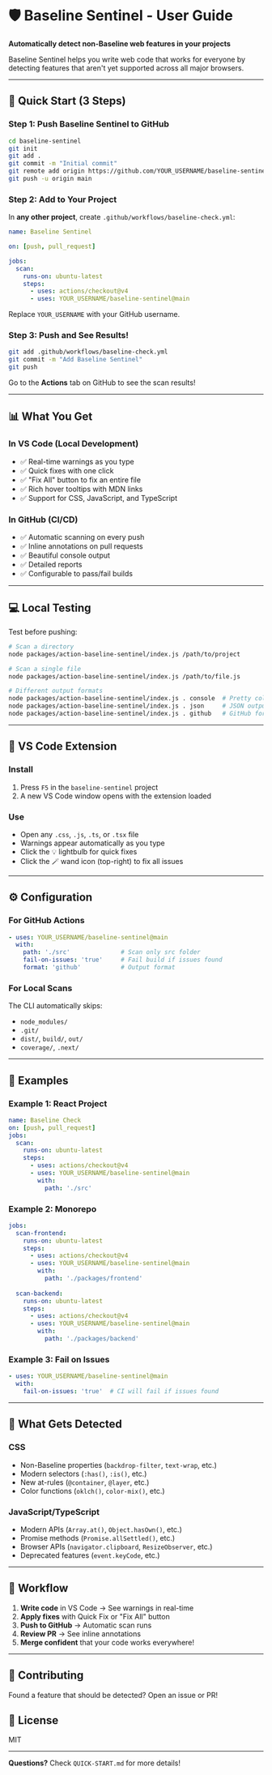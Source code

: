 # 🛡️ Baseline Sentinel - User Guide

**Automatically detect non-Baseline web features in your projects**

Baseline Sentinel helps you write web code that works for everyone by detecting features that aren't yet supported across all major browsers.

---

## 🚀 Quick Start (3 Steps)

### Step 1: Push Baseline Sentinel to GitHub

```bash
cd baseline-sentinel
git init
git add .
git commit -m "Initial commit"
git remote add origin https://github.com/YOUR_USERNAME/baseline-sentinel.git
git push -u origin main
```

### Step 2: Add to Your Project

In **any other project**, create `.github/workflows/baseline-check.yml`:

```yaml
name: Baseline Sentinel

on: [push, pull_request]

jobs:
  scan:
    runs-on: ubuntu-latest
    steps:
      - uses: actions/checkout@v4
      - uses: YOUR_USERNAME/baseline-sentinel@main
```

Replace `YOUR_USERNAME` with your GitHub username.

### Step 3: Push and See Results!

```bash
git add .github/workflows/baseline-check.yml
git commit -m "Add Baseline Sentinel"
git push
```

Go to the **Actions** tab on GitHub to see the scan results!

---

## 📊 What You Get

### In VS Code (Local Development)
- ✅ Real-time warnings as you type
- ✅ Quick fixes with one click
- ✅ "Fix All" button to fix an entire file
- ✅ Rich hover tooltips with MDN links
- ✅ Support for CSS, JavaScript, and TypeScript

### In GitHub (CI/CD)
- ✅ Automatic scanning on every push
- ✅ Inline annotations on pull requests
- ✅ Beautiful console output
- ✅ Detailed reports
- ✅ Configurable to pass/fail builds

---

## 💻 Local Testing

Test before pushing:

```bash
# Scan a directory
node packages/action-baseline-sentinel/index.js /path/to/project

# Scan a single file
node packages/action-baseline-sentinel/index.js /path/to/file.js

# Different output formats
node packages/action-baseline-sentinel/index.js . console  # Pretty colors
node packages/action-baseline-sentinel/index.js . json     # JSON output
node packages/action-baseline-sentinel/index.js . github   # GitHub format
```

---

## 🎨 VS Code Extension

### Install
1. Press `F5` in the `baseline-sentinel` project
2. A new VS Code window opens with the extension loaded

### Use
- Open any `.css`, `.js`, `.ts`, or `.tsx` file
- Warnings appear automatically as you type
- Click the 💡 lightbulb for quick fixes
- Click the 🪄 wand icon (top-right) to fix all issues

---

## ⚙️ Configuration

### For GitHub Actions

```yaml
- uses: YOUR_USERNAME/baseline-sentinel@main
  with:
    path: './src'              # Scan only src folder
    fail-on-issues: 'true'     # Fail build if issues found
    format: 'github'           # Output format
```

### For Local Scans

The CLI automatically skips:
- `node_modules/`
- `.git/`
- `dist/`, `build/`, `out/`
- `coverage/`, `.next/`

---

## 📖 Examples

### Example 1: React Project

```yaml
name: Baseline Check
on: [push, pull_request]
jobs:
  scan:
    runs-on: ubuntu-latest
    steps:
      - uses: actions/checkout@v4
      - uses: YOUR_USERNAME/baseline-sentinel@main
        with:
          path: './src'
```

### Example 2: Monorepo

```yaml
jobs:
  scan-frontend:
    runs-on: ubuntu-latest
    steps:
      - uses: actions/checkout@v4
      - uses: YOUR_USERNAME/baseline-sentinel@main
        with:
          path: './packages/frontend'
  
  scan-backend:
    runs-on: ubuntu-latest
    steps:
      - uses: actions/checkout@v4
      - uses: YOUR_USERNAME/baseline-sentinel@main
        with:
          path: './packages/backend'
```

### Example 3: Fail on Issues

```yaml
- uses: YOUR_USERNAME/baseline-sentinel@main
  with:
    fail-on-issues: 'true'  # CI will fail if issues found
```

---

## 🐛 What Gets Detected

### CSS
- Non-Baseline properties (`backdrop-filter`, `text-wrap`, etc.)
- Modern selectors (`:has()`, `:is()`, etc.)
- New at-rules (`@container`, `@layer`, etc.)
- Color functions (`oklch()`, `color-mix()`, etc.)

### JavaScript/TypeScript
- Modern APIs (`Array.at()`, `Object.hasOwn()`, etc.)
- Promise methods (`Promise.allSettled()`, etc.)
- Browser APIs (`navigator.clipboard`, `ResizeObserver`, etc.)
- Deprecated features (`event.keyCode`, etc.)

---

## 🎯 Workflow

1. **Write code** in VS Code → See warnings in real-time
2. **Apply fixes** with Quick Fix or "Fix All" button
3. **Push to GitHub** → Automatic scan runs
4. **Review PR** → See inline annotations
5. **Merge confident** that your code works everywhere!

---

## 🤝 Contributing

Found a feature that should be detected? Open an issue or PR!

## 📄 License

MIT

---

**Questions?** Check `QUICK-START.md` for more details!


